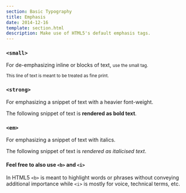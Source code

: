```yaml
---
section: Basic Typography
title: Emphasis
date: 2014-12-16
template: section.html
description: Make use of HTML5's default emphasis tags.
---
```


### <code>&lt;small&gt;</code>

For de-emphasizing inline or blocks of text, <small>use the small tag.</small>

<div class="guide-example">
  <p><small>This line of text is meant to be treated as fine print.</small></p>
</div>

### <code>&lt;strong&gt;</code>

For emphasizing a snippet of text with a heavier font-weight.

<div class="guide-example">
  <p>The following snippet of text is <strong>rendered as bold text</strong>.</p>
</div>

### <code>&lt;em&gt;</code>

For emphasizing a snippet of text with italics.

<div class="guide-example">
  <p>The following snippet of text is <em>rendered as italicised text</em>.</p>
</div>

<div class="alert alert-info alert-block">
  <h4>Feel free to also use <code>&lt;b&gt;</code> and <code>&lt;i&gt;</code></h4>

  <p>In HTML5 <code>&lt;b&gt;</code> is meant to highlight words or phrases without conveying additional importance while <code>&lt;i&gt;</code> is mostly for voice, technical terms, etc.</p>
</div>
